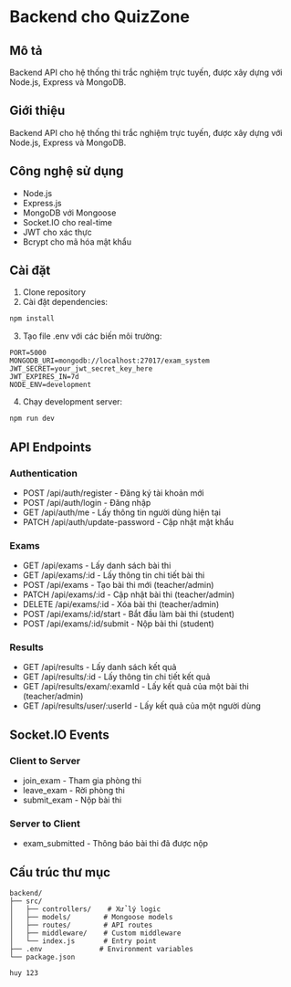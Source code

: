 # Backend cho QuizZone

## Mô tả

Backend API cho hệ thống thi trắc nghiệm trực tuyến, được xây dựng với Node.js, Express và MongoDB.

## Giới thiệu
Backend API cho hệ thống thi trắc nghiệm trực tuyến, được xây dựng với Node.js, Express và MongoDB.

## Công nghệ sử dụng
- Node.js
- Express.js
- MongoDB với Mongoose
- Socket.IO cho real-time
- JWT cho xác thực
- Bcrypt cho mã hóa mật khẩu

## Cài đặt

1. Clone repository
2. Cài đặt dependencies:
```bash
npm install
```

3. Tạo file .env với các biến môi trường:
```
PORT=5000
MONGODB_URI=mongodb://localhost:27017/exam_system
JWT_SECRET=your_jwt_secret_key_here
JWT_EXPIRES_IN=7d
NODE_ENV=development
```

4. Chạy development server:
```bash
npm run dev
```

## API Endpoints

### Authentication
- POST /api/auth/register - Đăng ký tài khoản mới
- POST /api/auth/login - Đăng nhập
- GET /api/auth/me - Lấy thông tin người dùng hiện tại
- PATCH /api/auth/update-password - Cập nhật mật khẩu

### Exams
- GET /api/exams - Lấy danh sách bài thi
- GET /api/exams/:id - Lấy thông tin chi tiết bài thi
- POST /api/exams - Tạo bài thi mới (teacher/admin)
- PATCH /api/exams/:id - Cập nhật bài thi (teacher/admin)
- DELETE /api/exams/:id - Xóa bài thi (teacher/admin)
- POST /api/exams/:id/start - Bắt đầu làm bài thi (student)
- POST /api/exams/:id/submit - Nộp bài thi (student)

### Results
- GET /api/results - Lấy danh sách kết quả
- GET /api/results/:id - Lấy thông tin chi tiết kết quả
- GET /api/results/exam/:examId - Lấy kết quả của một bài thi (teacher/admin)
- GET /api/results/user/:userId - Lấy kết quả của một người dùng

## Socket.IO Events

### Client to Server
- join_exam - Tham gia phòng thi
- leave_exam - Rời phòng thi
- submit_exam - Nộp bài thi

### Server to Client
- exam_submitted - Thông báo bài thi đã được nộp

## Cấu trúc thư mục
```
backend/
├── src/
│   ├── controllers/    # Xử lý logic
│   ├── models/        # Mongoose models
│   ├── routes/        # API routes
│   ├── middleware/    # Custom middleware
│   └── index.js       # Entry point
├── .env              # Environment variables
└── package.json

huy 123 
``` 